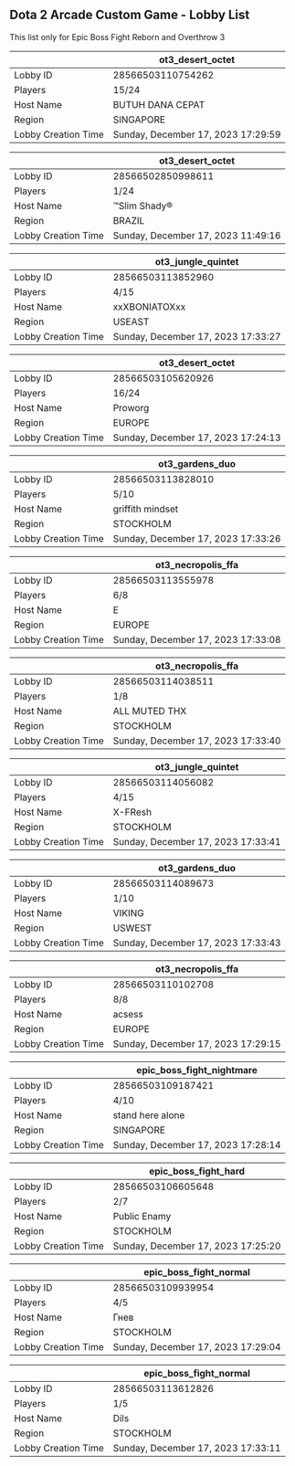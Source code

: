 ## Dota 2 Arcade Custom Game - Lobby List

This list only for Epic Boss Fight Reborn and Overthrow 3

|  | ot3_desert_octet |
| ------ | ------ |
| Lobby ID | 28566503110754262 |
| Players | 15/24 |
| Host Name | BUTUH DANA CEPAT |
| Region | SINGAPORE |
| Lobby Creation Time | Sunday, December 17, 2023 17:29:59 |


|  | ot3_desert_octet |
| ------ | ------ |
| Lobby ID | 28566502850998611 |
| Players | 1/24 |
| Host Name | ™Slim Shady® |
| Region | BRAZIL |
| Lobby Creation Time | Sunday, December 17, 2023 11:49:16 |


|  | ot3_jungle_quintet |
| ------ | ------ |
| Lobby ID | 28566503113852960 |
| Players | 4/15 |
| Host Name | xxXBONIATOXxx |
| Region | USEAST |
| Lobby Creation Time | Sunday, December 17, 2023 17:33:27 |


|  | ot3_desert_octet |
| ------ | ------ |
| Lobby ID | 28566503105620926 |
| Players | 16/24 |
| Host Name | Proworg |
| Region | EUROPE |
| Lobby Creation Time | Sunday, December 17, 2023 17:24:13 |


|  | ot3_gardens_duo |
| ------ | ------ |
| Lobby ID | 28566503113828010 |
| Players | 5/10 |
| Host Name | griffith mindset |
| Region | STOCKHOLM |
| Lobby Creation Time | Sunday, December 17, 2023 17:33:26 |


|  | ot3_necropolis_ffa |
| ------ | ------ |
| Lobby ID | 28566503113555978 |
| Players | 6/8 |
| Host Name | E |
| Region | EUROPE |
| Lobby Creation Time | Sunday, December 17, 2023 17:33:08 |


|  | ot3_necropolis_ffa |
| ------ | ------ |
| Lobby ID | 28566503114038511 |
| Players | 1/8 |
| Host Name | ALL MUTED THX |
| Region | STOCKHOLM |
| Lobby Creation Time | Sunday, December 17, 2023 17:33:40 |


|  | ot3_jungle_quintet |
| ------ | ------ |
| Lobby ID | 28566503114056082 |
| Players | 4/15 |
| Host Name | X-FResh |
| Region | STOCKHOLM |
| Lobby Creation Time | Sunday, December 17, 2023 17:33:41 |


|  | ot3_gardens_duo |
| ------ | ------ |
| Lobby ID | 28566503114089673 |
| Players | 1/10 |
| Host Name | VIKING |
| Region | USWEST |
| Lobby Creation Time | Sunday, December 17, 2023 17:33:43 |


|  | ot3_necropolis_ffa |
| ------ | ------ |
| Lobby ID | 28566503110102708 |
| Players | 8/8 |
| Host Name | acsess |
| Region | EUROPE |
| Lobby Creation Time | Sunday, December 17, 2023 17:29:15 |


|  | epic_boss_fight_nightmare |
| ------ | ------ |
| Lobby ID | 28566503109187421 |
| Players | 4/10 |
| Host Name | stand here alone |
| Region | SINGAPORE |
| Lobby Creation Time | Sunday, December 17, 2023 17:28:14 |


|  | epic_boss_fight_hard |
| ------ | ------ |
| Lobby ID | 28566503106605648 |
| Players | 2/7 |
| Host Name | Public Enamy |
| Region | STOCKHOLM |
| Lobby Creation Time | Sunday, December 17, 2023 17:25:20 |


|  | epic_boss_fight_normal |
| ------ | ------ |
| Lobby ID | 28566503109939954 |
| Players | 4/5 |
| Host Name | Гнев |
| Region | STOCKHOLM |
| Lobby Creation Time | Sunday, December 17, 2023 17:29:04 |


|  | epic_boss_fight_normal |
| ------ | ------ |
| Lobby ID | 28566503113612826 |
| Players | 1/5 |
| Host Name | Dils |
| Region | STOCKHOLM |
| Lobby Creation Time | Sunday, December 17, 2023 17:33:11 |


